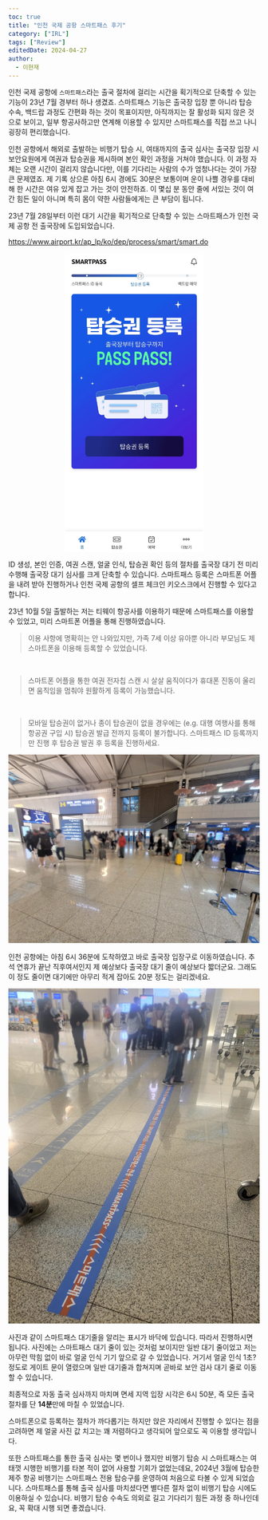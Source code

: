 ```yaml
---
toc: true
title: "인천 국제 공항 스마트패스 후기"
category: ["IRL"]
tags: ["Review"]
editedDate: 2024-04-27
author:
  - 이현재
---
```


인천 국제 공항에 `스마트패스`라는 출국 절차에 걸리는 시간을 획기적으로 단축할 수 있는 기능이 23년 7월 경부터 하나 생겼죠.
스마트패스 기능은 출국장 입장 뿐 아니라 탑승 수속, 백드랍 과정도 간편화 하는 것이 목표이지만,
아직까지는 잘 활성화 되지 않은 것으로 보이고, 일부 항공사하고만 연계해 이용할 수 있지만
스마트패스를 직접 쓰고 나니 굉장히 편리했습니다.

인천 공항에서 해외로 출발하는 비행기 탑승 시, 여태까지의 출국 심사는 출국장 입장 시
보안요원에게 여권과 탑승권을 제시하며 본인 확인 과정을 거쳐야 했습니다.
이 과정 자체는 오랜 시간이 걸리지 않습니다만, 이를 기다리는 사람의 수가 엄청나다는 것이 가장 큰 문제였죠.
제 기록 상으론 아침 6시 경에도 30분은 보통이며 운이 나쁠 경우를 대비해 한 시간은 여유 있게 잡고 가는 것이 안전하죠.
이 몇십 분 동안 줄에 서있는 것이 여간 힘든 일이 아니며 특히 몸이 약한 사람들에게는 큰 부담이 됩니다.

23년 7월 28일부터 이런 대기 시간을 획기적으로 단축할 수 있는 스마트패스가 인천 국제 공항 전 출국장에 도입되었습니다.

<https://www.airport.kr/ap_lp/ko/dep/process/smart/smart.do>

<img src="/img/2023-10-09-ko-incheon-airport-smart-pass-review/smartpass-screenshot.webp" alt="smartpass-screenshot" style="max-height: min(600px, 60vh);margin:auto;display:block;">

ID 생성, 본인 인증, 여권 스캔, 얼굴 인식, 탑승권 확인 등의 절차를
출국장 대기 전 미리 수행해 출국장 대기 심사를 크게 단축할 수 있습니다.
스마트패스 등록은 스마트폰 어플을 내려 받아 진행하거나 인천 국제 공항의 셀프 체크인 키오스크에서 진행할 수 있다고 합니다.

23년 10월 5일 출발하는 저는 티웨이 항공사를 이용하기 때문에 스마트패스를 이용할 수 있었고,
미리 스마트폰 어플을 통해 진행하였습니다.

>이용 사항에 명확히는 안 나와있지만, 가족 7세 이상 유아뿐 아니라 부모님도 제 스마트폰을 이용해 등록할 수 있었습니다.

<br>

>스마트폰 어플을 통한 여권 전자칩 스캔 시 살살 움직이다가 휴대폰 진동이 울리면 움직임을 멈춰야 원활하게 등록이 가능했습니다.

<br>

>모바일 탑승권이 없거나 종이 탑승권이 없을 경우에는 (e.g. 대행 여행사를 통해 항공권 구입 시) 탑승권 발급 전까지 등록이 불가합니다.
>스마트패스 ID 등록까지만 진행 후 탑승권 발권 후 등록을 진행하세요.

![smartpass-screenshot](/img/2023-10-09-ko-incheon-airport-smart-pass-review/image1.webp)

인천 공항에는 아침 6시 36분에 도착하였고 바로 출국장 입장구로 이동하였습니다.
추석 연휴가 끝난 직후여서인지 제 예상보다 출국장 대기 줄이 예상보다 짧더군요.
그래도 이 정도 줄이면 대기에만 아무리 적게 잡아도 20분 정도는 걸리겠네요.

![smartpass-screenshot](/img/2023-10-09-ko-incheon-airport-smart-pass-review/image2.webp)

사진과 같이 스마트패스 대기줄을 알리는 표시가 바닥에 있습니다. 따라서 진행하시면 됩니다.
사진에는 스마트패스 대기 줄이 있는 것처럼 보이지만 일반 대기 줄이었고
저는 아무런 막힘 없이 바로 얼굴 인식 기기 앞으로 갈 수 있었습니다.
거기서 얼굴 인식 1초? 정도로 게이트 문이 열렸으며 일반 대기줄과 합쳐지며
곧바로 보안 검사 대기 줄로 이동할 수 있습니다.

최종적으로 자동 출국 심사까지 마치며 면세 지역 입장 시각은 6시 50분,
즉 모든 출국 절차를 단 **14분**만에 마칠 수 있었습니다.

스마트폰으로 등록하는 절차가 까다롭기는 하지만 앉은 자리에서 진행할 수 있다는 점을 고려하면
제 얼굴 사진 값 치고는 꽤 저렴하다고 생각되어 앞으로도 꼭 이용할 생각입니다.

또한 스마트패스를 통한 출국 심사는 몇 번이나 했지만 비행기 탑승 시 스마트패스는 여태껏 시행한 비행기를 타본 적이 없어
사용할 기회가 없었는데요, 2024년 3월에 탑승한 제주 항공 비행기는
스마트패스 전용 탑승구를 운영하여 처음으로 타볼 수 있게 되었습니다.
스마트패스를 통해 출국 심사를 마치셨다면 별다른 절차 없이 비행기 탑승 시에도 이용하실 수 있습니다.
비행기 탑승 수속도 의외로 길고 기다리기 힘든 과정 중 하나인데요, 꼭 확대 시행 되면 좋겠습니다.
